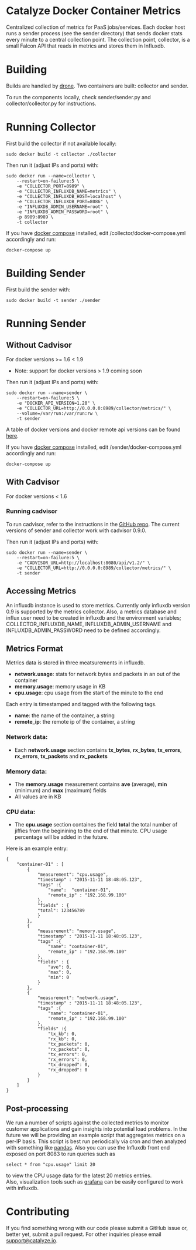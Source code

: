 # Catalyze Docker Container Metrics

Centralized collection of metrics for PaaS jobs/services. Each docker host runs a sender process (see the sender directory) that sends docker stats every minute to a central collection point. The collection point, collector, is a small Falcon API that reads in metrics and stores them in Influxdb. 

# Building

Builds are handled by [drone](http://build01.paas.catalyze.io/github.com/catalyzeio/cadvisor-metrics). Two containers are built: collector and sender. 

To run the components locally, check sender/sender.py and collector/collector.py for instructions. 

# Running Collector

First build the collector if not available locally:

    sudo docker build -t collector ./collector

Then run it (adjust IPs and ports) with:

    sudo docker run --name=collector \
        --restart=on-failure:5 \
        -e "COLLECTOR_PORT=8989" \
        -e "COLLECTOR_INFLUXDB_NAME=metrics" \
        -e "COLLECTOR_INFLUXDB_HOST=localhost" \
        -e "COLLECTOR_INFLUXDB_PORT=8086" \
        -e "INFLUXDB_ADMIN_USERNAME=root" \
        -e "INFLUXDB_ADMIN_PASSWORD=root" \
        -p 8989:8989 \
        -t collector

If you have [docker compose](https://docs.docker.com/compose/) installed, edit /collector/docker-compose.yml accordingly and run:

    docker-compose up

# Building Sender

First build the sender with:

    sudo docker build -t sender ./sender

# Running Sender

## Without Cadvisor 
For docker versions >= 1.6 < 1.9

* Note: support for docker versions > 1.9 coming soon

Then run it (adjust IPs and ports) with:

    sudo docker run --name=sender \
        --restart=on-failure:5 \
        -e "DOCKER_API_VERSION=1.20" \
        -e "COLLECTOR_URL=http://0.0.0.0:8989/collector/metrics/" \
        --volume=/var/run:/var/run:rw \
        -t sender 

A table of docker versions and docker remote api versions can be found [here](https://docs.docker.com/engine/reference/api/docker_remote_api/).

If you have [docker compose](https://docs.docker.com/compose/) installed, edit /sender/docker-compose.yml accordingly and run:

    docker-compose up

## With Cadvisor 
For docker versions < 1.6

### Running cadvisor

To run cadvisor, refer to the instructions in the [GitHub repo](https://github.com/google/cadvisor). The current versions of sender and collector work with cadvisor 0.9.0.

Then run it (adjust IPs and ports) with:
    
    sudo docker run --name=sender \
        --restart=on-failure:5 \
        -e "CADVISOR_URL=http://localhost:8080/api/v1.2/" \
        -e "COLLECTOR_URL=http://0.0.0.0:8989/collector/metrics/" \
        -t sender

## Accessing Metrics

An influxdb instance is used to store metrics.  Currently only influxdb version 0.9 is supported by the metrics collector. Also, a metrics database and influx user need to be created in influxdb and the environment variables; COLLECTOR_INFLUXDB_NAME, INFLUXDB_ADMIN_USERNAME and INFLUXDB_ADMIN_PASSWORD need to be defined accordingly.
    
## Metrics Format

Metrics data is stored in three meatsurements in influxdb.

* **network.usage**: stats for network bytes and packets in an out of the container
* **memory.usage**: memory usage in KB
* **cpu.usage**: cpu usage from the start of the minute to the end

Each entry is timestamped and tagged with the following tags.

* **name**: the name of the container, a string
* **remote_ip**: the remote ip of the container, a string

### Network data:
* Each **network.usage** section contains **tx_bytes**, **rx_bytes**, **tx_errors**, **rx_errors**, **tx_packets** and **rx_packets**

### Memory data:
* The **memory.usage** measurement contains **ave** (average), **min** (minimum) and **max** (maximum) fields
* All values are in KB

### CPU data:
* The **cpu.usage** section containes the field **total** the total number of jiffies from the beginining to the end of that minute. CPU usage percentage will be added in the future.

Here is an example entry:
 
```
{
    "container-01" : [
        {
            "measurement": "cpu.usage",
            "timestamp" : "2015-11-11 18:48:05.123",
            "tags" :{
                "name":  "container-01",
                "remote_ip" : "192.168.99.100"
            },
            "fields" : {
            "total": 123456789
            }
        },
        {
            "measurement": "memory.usage",
            "timestamp" : "2015-11-11 18:48:05.123",
            "tags" :{
                "name": "container-01",
                "remote_ip" : "192.168.99.100"
            },
            "fields" : {
                "ave": 0,
                "max": 0,
                "min": 0
            }
        },
        {
            "measurement": "network.usage",
            "timestamp" : "2015-11-11 18:48:05.123",
            "tags" :{
                "name": "container-01",
                "remote_ip" : "192.168.99.100"
            },
            "fields" :{
                "tx_kb": 0,
                "rx_kb": 0,
                "tx_packets": 0,
                "rx_packets": 0,
                "tx_errors": 0,
                "rx_errors": 0,
                "tx_dropped": 0,
                "rx_dropped": 0
            }
        }
    ]
}
```

## Post-processing

We run a number of scripts against the collected metrics to monitor customer applications and gain insights into potential load problems.
In the future we will be providing an example script that aggregates metrics on a per-IP basis. 
This script is best run periodically via cron and then analyzed with something like [pandas](http://pandas.pydata.org/).
Also you can use the Influxdb front end exposed on port 8083 to run queries such as 
    
    select * from "cpu.usage" limit 20

to view the CPU usage data for the latest 20 metrics entries.  
Also, visualization tools such as [grafana](http://grafana.org/) can be easily configured to work with influxdb.

# Contributing

If you find something wrong with our code please submit a GitHub issue or, better yet, submit a pull request. 
For other inquiries please email support@catalyze.io.   

